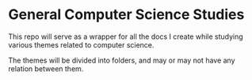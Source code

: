 # General Computer Science Studies

This repo will serve as a wrapper for all the docs I create while studying various themes related to computer science.

The themes will be divided into folders, and may or may not have any relation between them.